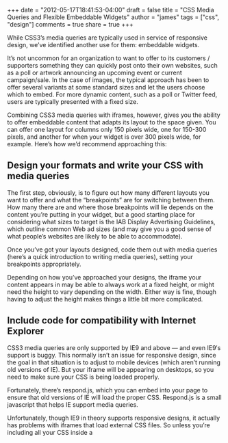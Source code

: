 +++
date = "2012-05-17T18:41:53-04:00"
draft = false
title = "CSS Media Queries and Flexible Embeddable Widgets"
author = "james"
tags = ["css", "design"]
comments = true
share = true
+++

While CSS3’s media queries are typically used in service of responsive design, we’ve identified another use for them: embeddable widgets.

It’s not uncommon for an organization to want to offer to its customers / supporters something they can quickly post onto their own websites, such as a poll or artwork announcing an upcoming event or current campaign/sale. In the case of images, the typical approach has been to offer several variants at some standard sizes and let the users choose which to embed. For more dynamic content, such as a poll or Twitter feed, users are typically presented with a fixed size.

Combining CSS3 media queries with iframes, however, gives you the ability to offer embeddable content that adapts its layout to the space given. You can offer one layout for columns only 150 pixels wide, one for 150-300 pixels, and another for when your widget is over 300 pixels wide, for example. Here’s how we’d recommend approaching this:

## Design your formats and write your CSS with media queries

The first step, obviously, is to figure out how many different layouts you want to offer and what the “breakpoints” are for switching between them. How many there are and where those breakpoints will lie depends on the content you’re putting in your widget, but a good starting place for considering what sizes to target is the IAB Display Advertising Guidelines, which outline common Web ad sizes (and may give you a good sense of what people’s websites are likely to be able to accommodate).

Once you’ve got your layouts designed, code them out with media queries (here’s a quick introduction to writing media queries), setting your breakpoints appropriately.

Depending on how you’ve approached your designs, the iframe your content appears in may be able to always work at a fixed height, or might need the height to vary depending on the width. Either way is fine, though having to adjust the height makes things a little bit more complicated.

## Include code for compatibility with Internet Explorer

CSS3 media queries are only supported by IE9 and above — and even IE9′s support is buggy. This normally isn’t an issue for responsive design, since the goal in that situation is to adjust to mobile devices (which aren’t running old versions of IE). But your iframe will be appearing on desktops, so you need to make sure your CSS is being loaded properly.

Fortunately, there’s respond.js, which you can embed into your page to ensure that old versions of IE will load the proper CSS. Respond.js is a small javascript that helps IE support media queries.

Unfortunately, though IE9 in theory supports responsive designs, it actually has problems with iframes that load external CSS files. So unless you’re including all your CSS inside a <style> tag in your page, you need to also get around this problem. As of this writing, the stock version of respond.js doesn’t affect IE9, so we’ve forked it and added some code specifically to account for this scenario. You can get our modified version of respond.js here.

## Write the code for embedding your iframe

How complex this is depends on several factors, such as whether or not the height of your iframe needs to adapt to the width. If it doesn’t, you can simply offer your users something like this:

<figure class='code'>
{{< highlight html >}}
<iframe src="http://www.yourwebsite.com/path/embed.html" width="100%" height="X" frameborder="0"></iframe>
{{</highlight>}}
</figure>

Where http://www.yourwebsite.com/path/embed.html is the location of the HTML file for your embed, and X is set to a fixed height you’ve planned for your layouts.

However, if you need to adjust the height based on the width, instead what you’ll want to do is write some javascript that dynamically adjusts the height of the iframe. It might look something like this:

<figure class='code'>
{{< highlight javascript >}}
(function(){
	document.write('<iframe id="the-embed-id" style="border: 0;" src="http://www.yourwebsite.com/path/embed.html" width="100%" height="150" frameborder="0"><' + '/iframe>');
	var the_iframe = document.getElementById('the-embed-id'),
	offsetWidth = the_iframe.offsetWidth, newHeight = '60px';

	if (offsetWidth < 300) {
		newHeight = '600px';
	} else if (offsetWidth < 400) {
		newHeight = '300px';
	} else if (offsetWidth < 600) {
		newHeight = '80px';
	}

	the_iframe.style.height = newHeight;
}());
{{</highlight>}}
</figure>

You’d then put those lines of Javascript (adjusted for your own breakpoints and desired heights, of course) into a file on your webserver, probably in the same directory as your embed.html with a name like embed.js, and offer the following snippet to your users to put on their sites:

<figure class='code'>
{{< highlight bash >}}
<script type="text/javascript" src="http://www.yourwebsite.com/path/embed.js"></script>
{{</highlight>}}
</figure>

And there you have it! Provided your CSS media queries are well-formed, you’ve got the correct version of respond.js linked to from your embedded HTML page, and your embed code is error-free, you should now have a flexible widget that your advocates can put on their sites, and it will eat up as much horizontal real estate as allowed and the layout will adjust accordingly, even in IE.